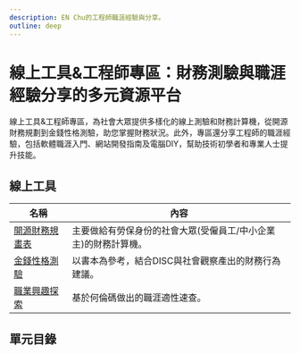 ```yaml
---
description: EN Chu的工程師職涯經驗與分享。
outline: deep
---
```


# 線上工具&工程師專區：財務測驗與職涯經驗分享的多元資源平台

線上工具&工程師專區，為社會大眾提供多樣化的線上測驗和財務計算機，從開源財務規劃到金錢性格測驗，助您掌握財務狀況。此外，專區還分享工程師的職涯經驗，包括軟體職涯入門、網站開發指南及電腦DIY，幫助技術初學者和專業人士提升技能。

## 線上工具

<table>
    <thead>
        <tr>
            <th>名稱</th>
            <th>內容</th>
        </tr>
    </thead>
    <tbody>
        <tr>
            <td>
                <a href="../plan.html">開源財務規畫表</a>
            </td>
            <td>主要做給有勞保身份的社會大眾(受僱員工/中小企業主)的財務計算機。</td>
        </tr>
        <tr>
            <td>
                <a href="../finance/disc.html">金錢性格測驗</a>
            </td>
            <td>以書本為參考，結合DISC與社會觀察產出的財務行為建議。</td>
        </tr>
        <tr>
            <td>
                <a href="../career/riasec.html">職業興趣探索</a>
            </td>
            <td>基於何倫碼做出的職涯適性速查。</td>
        </tr>
    </tbody>
</table>

## 單元目錄

<DigitalDocuments :items="digitalDocumentItems"></DigitalDocuments>

<!-- ## 外部優質課程

<Courses :modelValue="courseItems"></Courses> -->

<script setup>
import DigitalDocuments from '../components/digitalDocuments.vue'
import Courses from '../components/courses.vue'

const digitalDocumentItems = [
{
        url: './beginner',
        name: '軟體職涯入門',
        keywords: ['職涯探索', '學習', '履歷', '求職'],
        audience: ['資訊工程相關科系大三以上學生','欲轉職為軟體工程師的社會人士', '打算換工作的在職軟體工程師也可以來聽聽看'],
        rating: 2
    },
    {
        url: './web',
        name: '網站初學須知',
        keywords: ['較早的網站演進', '2016後的網站演進', '工程師作業環境', '全端自學經驗分享'],
        audience: ['想學習網站基本概念的初學者','想當工程師寫程式的待轉職者', '需要架站與工程師溝通的PM'],
        rating: 3
    },
    {
        url: './computer',
        name: '電腦DIY',
        keywords: ['主要元件', '次要元件', '其他周邊', '組裝'],
        audience: ['價格敏感型消費者', '想自己裝修電腦的人', '總感覺自己被店家宰羊的人'],
        rating: 3
    },
    {
        url: './blog-1',
        name: 'Vitepress無本部落格',
        keywords: ['環境建置', '本機運行', '發布與修改', '進階設定'],
        audience: ['想學習前端的初學者','厭倦隨著平台倒閉到處搬家的文字工作者', '不想負擔部落格託管費用的使用者'],
        rating: 3
    },
]

const courseItems = [
    {
        image: '/career/learnWeb.png',
        description: `LearnWeb Taiwan 旨在交流網頁領域相關資訊與技術，包含但不限於「前端」/「後端」/「UI、UX」/「PM」等職務相關內容，我們不定時會舉辦工作坊、講座、純聊天場，也歡迎剛入門與想學習網頁技術的朋友加入！`,
        name: 'LearnWeb-Taiwan',
        url: 'https://learnweb.tw/',
    },
]
</script>
